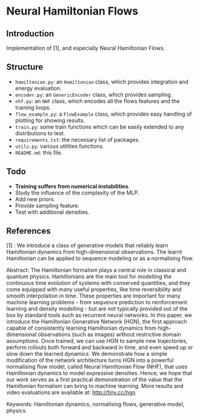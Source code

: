 # Neural Hamiltonian Flows

## Introduction

Implementation of [1], and especially Neural Hamiltonian Flows.

## Structure

* `hamiltonian.py`: an `Hamiltonian` class, which provides integration and energy evaluation. 
* `encoder.py`: an `GenericEncoder` class, which provides sampling.  
* `nhf.py`: an `NHF` class, which encodes all the flows features and the training loops. 
* `flow_example.py`: a `FlowExample` class, which provides easy handling of plotting for showing results. 
* `train.py`: some train functions which can be easily extended to any distributions to test.
* `requirements.txt`: the necessary list of packages.
* `utils.py`: various utilities functions.
* `README.md`: this file.

## Todo

* **Training suffers from numerical instabilities**.
* Study the influence of the complexity of the MLP.
* Add new priors.
* Provide sampling feature.
* Test with additional densities.   

## References

[1] : We introduce a class of generative models that reliably learn Hamiltonian dynamics from high-dimensional observations. The learnt Hamiltonian can be applied to sequence modeling or as a normalising flow.

Abstract: The Hamiltonian formalism plays a central role in classical and quantum physics. Hamiltonians are the main tool for modelling the continuous time evolution of systems with conserved quantities, and they come equipped with many useful properties, like time reversibility and smooth interpolation in time. These properties are important for many machine learning problems - from sequence prediction to reinforcement learning and density modelling - but are not typically provided out of the box by standard tools such as recurrent neural networks. In this paper, we introduce the Hamiltonian Generative Network (HGN), the first approach capable of consistently learning Hamiltonian dynamics from high-dimensional observations (such as images) without restrictive domain assumptions. Once trained, we can use HGN to sample new trajectories, perform rollouts both forward and backward in time, and even speed up or slow down the learned dynamics. We demonstrate how a simple modification of the network architecture turns HGN into a powerful normalising flow model, called Neural Hamiltonian Flow (NHF), that uses Hamiltonian dynamics to model expressive densities. Hence, we hope that our work serves as a first practical demonstration of the value that the Hamiltonian formalism can bring to machine learning. More results and video evaluations are available at: http://tiny.cc/hgn

Keywords: Hamiltonian dynamics, normalising flows, generative model, physics